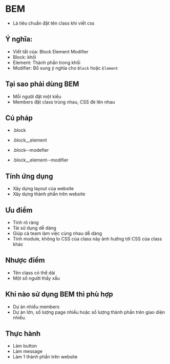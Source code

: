 # BEM
- Là tiêu chuẩn đặt tên class khi viết css

## Ý nghĩa:
- Viết tắt của: Block Element Modifier
- Block: khối
- Element: Thành phần trong khối
- Modifier: Bổ sung ý nghĩa cho `Block` hoặc `Element`

## Tại sao phải dùng BEM
- Mỗi người đặt một kiểu
- Members đặt class trùng nhau, CSS đè lên nhau

## Cú pháp
- .block
- .block__element

- .block--modefier
- .block__element--modifier

## Tính ứng dụng
- Xây dựng layout của website
- Xây dựng thành phần trên website

## Ưu điểm
- Tính rõ ràng
- Tái sử dụng dễ dàng
- Giúp cả team làm việc cùng nhau dễ dàng
- Tính module, không lo CSS của class này ảnh hưởng tới CSS của class khác

## Nhược điểm
- Tên class có thể dài
- Một số người thấy xấu

## Khi nào sử dụng BEM thì phù hợp
- Dự án nhiều members
- Dự án lớn, số lượng page nhiều hoặc số lượng thành phần trên giao diện nhiều.

## Thực hành
- Làm button
- Làm message
- Làm 1 thành phần trên website


